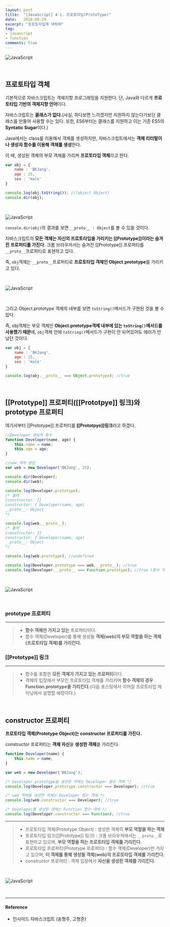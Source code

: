 ```yaml
---
layout: post
title:  "[JavaScript] 4-1. 프로토타입(ProtoType)"
date:   2018-09-29
excerpt: "프로토타입에 대하여"
tag:
- javascript
- function
comments: true
---
```


![JavaScript](/assets/img/es5.png)

<br/>

## 프로토타입 객체

기본적으로 자바스크립트는 객체지향 프로그래밍을 지원한다. 단, Java와 다르게 **프로토타입 기반의 객체지향 언어**이다.

자바스크립트는 **클래스가 없다.**(사실, 하다보면 느끼겠지만 지원하지 않는다기보단 클래스를 만들어 사용할 수는 있다. 또한, ES6부터는 클래스를 지원하고 이는 기존 ES5의 **Syntatic Sugar**이다.)

Java에서는 class를 이용해서 객체를 생성하지만, 자바스크립트에서는 **객체 리터럴이나 생성자 함수를 이용해 객체를 생성**한다.

이 때, 생성된 객체의 부모 객체를 가리켜 **프로토타입 객체**라고 한다.


```javascript
var obj = {
    name : 'BKJang',
    age : 25,
    sex : 'male'
}

console.log(obj.toString()); //[object Object]
console.dir(obj);
```
<br/>

![JavaScript](/assets/img/js_prototype1.png)

`console.dir(obj)`의 결과를 보면 `__proto__ : Object`를 볼 수 있을 것이다.

자바스크립트의 **모든 객체는 자신의 프로토타입을 가리키는 [[Prototype]]이라는 숨겨진 프로퍼티를 가진다.**
크롬 브라우저서는 숨겨진 [[Prototype]] 프로퍼티를 `__proto__`프로퍼티로 표현하고 있다. 

즉, `obj`객체는 `__proto__`프로퍼티로 **프로토타입 객체인 Object.prototype**를 가리키고 있다.

<br/>

![JavaScript](/assets/img/js_prototype2.png)

<br/>

그리고 Object.prototype 객체의 내부를 보면 `toString()`메서드가 구현된 것을 볼 수 있다.

즉, obj객체는 부모 객체인 **Object.prototype객체 내부에 있는 `toString()`메서드를 사용했기 때문**에, `obj`객체 안에 `toString()`메서드가 구현이 안 되어있어도 에러가 안났던 것이다.

```javascript
var obj = {
    name : 'BKJang',
    age : 25,
    sex : 'male'
}

console.log(obj.__proto__ === Object.prototype); //true
```

<br/>

## [[Prototype]] 프로퍼티([[Prototpye]] 링크)와 prototype 프로퍼티

여기서부터 [[Prototype]] 프로퍼티를 **[[Prototpye]]링크**라고 하겠다.

```javascript
//Developer 생성자 함수
function Developer(name, age) {
    this.name = name;
    this.age = age;
}

//new 객체 생성
var web = new Developer('BKJang', 25);

console.dir(Developer);
console.dir(web);

console.log(Developer.prototype); 
/* 출력
{constructor: ƒ}
constructor: ƒ Developer(name, age)
__proto__: Object
*/

console.log(web.__proto__);
/* 출력
{constructor: ƒ}
constructor: ƒ Developer(name, age)
__proto__: Object
*/

console.log(web.prototype); //undefined

console.log(Developer.prototype === web.__proto__); //true
console.log(Developer.__proto__ === Function.prototype); //true (함수 객체의 __proto__([[Prototype]]링크))는 Function.prototype을 가리킨다.
```
<br/>

![JavaScript](/assets/img/js_prototype3.png)

<br/>

### prototype 프로퍼티

---

> * **함수 객체만 가지고 있는** 프로퍼티이다.
> * 함수 객체(Developer)를 통해 생성될 **객체(web)의 부모 역할을 하는 객체(프로토타입 객체)를 가리킨다.**

### [[Prototype]] 링크

---

> * 함수를 포함한 **모든 객체가 가지고 있는 프로퍼티**이다.
> * 객체의 입장에서 부모인 프로토타입 객체를 가리키며 **함수 객체의 경우 Function.prototype을 가리킨다.**(다음 포스팅에서 이어질 프로토타입 체이닝에서 설명할 예정이다.)

<br/>

## constructor 프로퍼티

**프로토타입 객체(Prototype Object)는 constructor 프로퍼티를 가진다.**

constructor 프로퍼티는 **객체 자신**을 **생성한 객체**를 가리킨다.

```javascript
function Developer(name) {
    this.name = name;
}

var web = new Developer('BKJang');

/* Developer.prototype을 생성한 객체는 Developer 함수 객체 */
console.log(Developer.prototype.constructor === Developer); //true

/* web 객체를 생성한 객체는 Developer 함수 객체 */
console.log(web.constructor === Developer); //true

/* Developer를 생성한 객체는 Function 함수 객체 */
console.log(Developer.constructor === Function); //true
```

---

> * 프로토타입 객체(Prototype Object) : 생성한 객체의 **부모 역할을 하는 객체**
> * 프로토타입 링크([[Prototype]] 링크) : 크롬 브라우저에서는 `__proto__`로 표현하고 있으며, **부모 역할을 하는 프로토타입 객체를 가리킨다.**
> * 프로토타입 프로퍼티(Prototype 프로퍼티) : 함수 객체(Developer)만 가지고 있으며, **이 객체를 통해 생성될 객체(web)의 프로토타입 객체를 가리킨다.**
> * constructor 프로퍼티 : 객체 입장에서 **자신을 생성한 객체를 가리킨다.**

<br/> 

![JavaScript](/assets/img/js_prototype4.png)

<br/>

* * *
#### Reference
- 인사이드 자바스크립트 (송형주, 고형준)